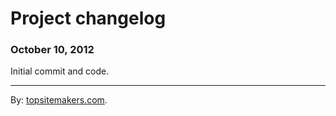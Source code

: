 # Project changelog

### October 10, 2012

Initial commit and code.

<hr>

By: [topsitemakers.com](http://www.topsitemakers.com).

